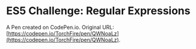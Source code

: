 # ES5 Challenge: Regular Expressions 

A Pen created on CodePen.io. Original URL: [https://codepen.io/TorchFire/pen/QWNoaLz](https://codepen.io/TorchFire/pen/QWNoaLz).


